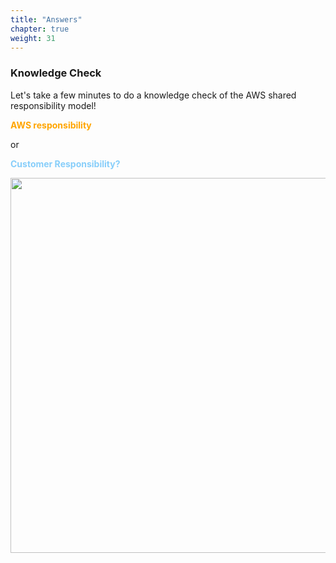 ```yaml
---
title: "Answers"
chapter: true
weight: 31
---
```


### Knowledge Check

Let's take a few minutes to do a knowledge check of the AWS shared responsibility model!

<p style="color:#FFA500"><b>  AWS responsibility </b></p> <p> or </p> <p style="color:#87CEFA"><b> Customer Responsibility? </b></p>

<img src='/images/srm_check_answers.png' width='600px'>